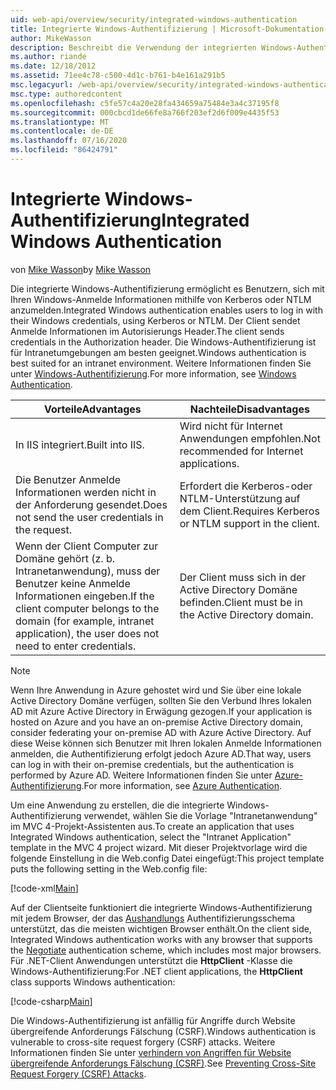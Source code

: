 ```yaml
---
uid: web-api/overview/security/integrated-windows-authentication
title: Integrierte Windows-Authentifizierung | Microsoft-Dokumentation
author: MikeWasson
description: Beschreibt die Verwendung der integrierten Windows-Authentifizierung in ASP.net-Web-API.
ms.author: riande
ms.date: 12/18/2012
ms.assetid: 71ee4c78-c500-4d1c-b761-b4e161a291b5
msc.legacyurl: /web-api/overview/security/integrated-windows-authentication
msc.type: authoredcontent
ms.openlocfilehash: c5fe57c4a20e28fa434659a75484e3a4c37195f8
ms.sourcegitcommit: 000cbcd1de66fe8a766f203ef2d6f009e4435f53
ms.translationtype: MT
ms.contentlocale: de-DE
ms.lasthandoff: 07/16/2020
ms.locfileid: "86424791"
---
```

# <a name="integrated-windows-authentication"></a><span data-ttu-id="91e15-103">Integrierte Windows-Authentifizierung</span><span class="sxs-lookup"><span data-stu-id="91e15-103">Integrated Windows Authentication</span></span>

<span data-ttu-id="91e15-104">von [Mike Wasson](https://github.com/MikeWasson)</span><span class="sxs-lookup"><span data-stu-id="91e15-104">by [Mike Wasson](https://github.com/MikeWasson)</span></span>

<span data-ttu-id="91e15-105">Die integrierte Windows-Authentifizierung ermöglicht es Benutzern, sich mit Ihren Windows-Anmelde Informationen mithilfe von Kerberos oder NTLM anzumelden.</span><span class="sxs-lookup"><span data-stu-id="91e15-105">Integrated Windows authentication enables users to log in with their Windows credentials, using Kerberos or NTLM.</span></span> <span data-ttu-id="91e15-106">Der Client sendet Anmelde Informationen im Autorisierungs Header.</span><span class="sxs-lookup"><span data-stu-id="91e15-106">The client sends credentials in the Authorization header.</span></span> <span data-ttu-id="91e15-107">Die Windows-Authentifizierung ist für Intranetumgebungen am besten geeignet.</span><span class="sxs-lookup"><span data-stu-id="91e15-107">Windows authentication is best suited for an intranet environment.</span></span> <span data-ttu-id="91e15-108">Weitere Informationen finden Sie unter [Windows-Authentifizierung](https://www.iis.net/configreference/system.webserver/security/authentication/windowsauthentication).</span><span class="sxs-lookup"><span data-stu-id="91e15-108">For more information, see [Windows Authentication](https://www.iis.net/configreference/system.webserver/security/authentication/windowsauthentication).</span></span>

| <span data-ttu-id="91e15-109">Vorteile</span><span class="sxs-lookup"><span data-stu-id="91e15-109">Advantages</span></span> | <span data-ttu-id="91e15-110">Nachteile</span><span class="sxs-lookup"><span data-stu-id="91e15-110">Disadvantages</span></span> |
| --- | --- |
| <span data-ttu-id="91e15-111">In IIS integriert.</span><span class="sxs-lookup"><span data-stu-id="91e15-111">Built into IIS.</span></span> | <span data-ttu-id="91e15-112">Wird nicht für Internet Anwendungen empfohlen.</span><span class="sxs-lookup"><span data-stu-id="91e15-112">Not recommended for Internet applications.</span></span> | 
| <span data-ttu-id="91e15-113">Die Benutzer Anmelde Informationen werden nicht in der Anforderung gesendet.</span><span class="sxs-lookup"><span data-stu-id="91e15-113">Does not send the user credentials in the request.</span></span> | <span data-ttu-id="91e15-114">Erfordert die Kerberos-oder NTLM-Unterstützung auf dem Client.</span><span class="sxs-lookup"><span data-stu-id="91e15-114">Requires Kerberos or NTLM support in the client.</span></span> |
| <span data-ttu-id="91e15-115">Wenn der Client Computer zur Domäne gehört (z. b. Intranetanwendung), muss der Benutzer keine Anmelde Informationen eingeben.</span><span class="sxs-lookup"><span data-stu-id="91e15-115">If the client computer belongs to the domain (for example, intranet application), the user does not need to enter credentials.</span></span> | <span data-ttu-id="91e15-116">Der Client muss sich in der Active Directory Domäne befinden.</span><span class="sxs-lookup"><span data-stu-id="91e15-116">Client must be in the Active Directory domain.</span></span> |

> [!NOTE]
> <span data-ttu-id="91e15-117">Wenn Ihre Anwendung in Azure gehostet wird und Sie über eine lokale Active Directory Domäne verfügen, sollten Sie den Verbund Ihres lokalen AD mit Azure Active Directory in Erwägung gezogen.</span><span class="sxs-lookup"><span data-stu-id="91e15-117">If your application is hosted on Azure and you have an on-premise Active Directory domain, consider federating your on-premise AD with Azure Active Directory.</span></span> <span data-ttu-id="91e15-118">Auf diese Weise können sich Benutzer mit Ihren lokalen Anmelde Informationen anmelden, die Authentifizierung erfolgt jedoch Azure AD.</span><span class="sxs-lookup"><span data-stu-id="91e15-118">That way, users can log in with their on-premise credentials, but the authentication is performed by Azure AD.</span></span> <span data-ttu-id="91e15-119">Weitere Informationen finden Sie unter [Azure-Authentifizierung](../../../visual-studio/overview/2012/windows-azure-authentication.md).</span><span class="sxs-lookup"><span data-stu-id="91e15-119">For more information, see [Azure Authentication](../../../visual-studio/overview/2012/windows-azure-authentication.md).</span></span>

<span data-ttu-id="91e15-120">Um eine Anwendung zu erstellen, die die integrierte Windows-Authentifizierung verwendet, wählen Sie die Vorlage "Intranetanwendung" im MVC 4-Projekt-Assistenten aus.</span><span class="sxs-lookup"><span data-stu-id="91e15-120">To create an application that uses Integrated Windows authentication, select the "Intranet Application" template in the MVC 4 project wizard.</span></span> <span data-ttu-id="91e15-121">Mit dieser Projektvorlage wird die folgende Einstellung in die Web.config Datei eingefügt:</span><span class="sxs-lookup"><span data-stu-id="91e15-121">This project template puts the following setting in the Web.config file:</span></span>

[!code-xml[Main](integrated-windows-authentication/samples/sample1.xml)]

<span data-ttu-id="91e15-122">Auf der Clientseite funktioniert die integrierte Windows-Authentifizierung mit jedem Browser, der das [Aushandlungs](http://www.ietf.org/rfc/rfc4559.txt) Authentifizierungsschema unterstützt, das die meisten wichtigen Browser enthält.</span><span class="sxs-lookup"><span data-stu-id="91e15-122">On the client side, Integrated Windows authentication works with any browser that supports the [Negotiate](http://www.ietf.org/rfc/rfc4559.txt) authentication scheme, which includes most major browsers.</span></span> <span data-ttu-id="91e15-123">Für .NET-Client Anwendungen unterstützt die **HttpClient** -Klasse die Windows-Authentifizierung:</span><span class="sxs-lookup"><span data-stu-id="91e15-123">For .NET client applications, the **HttpClient** class supports Windows authentication:</span></span>

[!code-csharp[Main](integrated-windows-authentication/samples/sample2.cs)]

<span data-ttu-id="91e15-124">Die Windows-Authentifizierung ist anfällig für Angriffe durch Website übergreifende Anforderungs Fälschung (CSRF).</span><span class="sxs-lookup"><span data-stu-id="91e15-124">Windows authentication is vulnerable to cross-site request forgery (CSRF) attacks.</span></span> <span data-ttu-id="91e15-125">Weitere Informationen finden Sie unter [verhindern von Angriffen für Website übergreifende Anforderungs Fälschung (CSRF)](preventing-cross-site-request-forgery-csrf-attacks.md).</span><span class="sxs-lookup"><span data-stu-id="91e15-125">See [Preventing Cross-Site Request Forgery (CSRF) Attacks](preventing-cross-site-request-forgery-csrf-attacks.md).</span></span>
